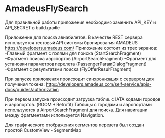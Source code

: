 # AmadeusFlySearch
Для правильной работы приложения необходимо заменить API_KEY и API_SECRET в build.gradle

Приложение для поиска авиабилетов. В качестве REST сервера используется тестовый API системы бронирования AMADEUS https://developers.amadeus.com/
Приложение состоит из трех экранов: 
-Главный фрагмент с полями для поиска (StartSearchFragment)
-Фрагмент поиска аэропортов (AirportSearchFragment)
-Фрагмент для установки параметров перелета (PassengerParamDialogFragment)
-Фрагмент с результатами поиска (FlyOfferResultFragment)

При запуске приложения происходит синхронизация с сервером для получения токена:
https://developers.amadeus.com/self-service/apis-docs/guides/authorization

При первом запуске происходит загрузка таблиц с IATA кодами городов и аэропортов. (ROOM + Retrofit)
Таблицы с городами и аэропортами используются в AirportSearchFragment для поиска. 
Для навигации между фрагментами используется Navigation. 

Для графического отображения сегментов перелета был создан простой CustomView - SegmentMap


